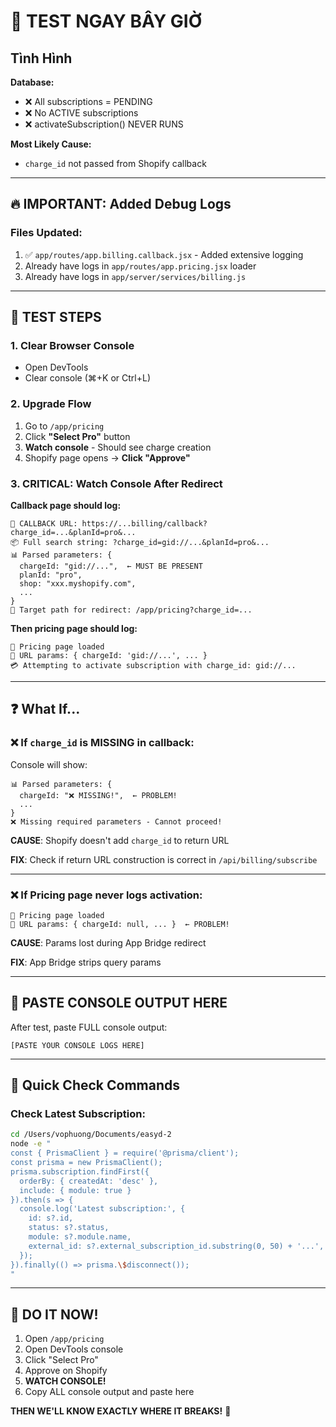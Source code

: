 # 🚨 TEST NGAY BÂY GIỜ

## Tình Hình

**Database:**
- ❌ All subscriptions = PENDING
- ❌ No ACTIVE subscriptions
- ❌ activateSubscription() NEVER RUNS

**Most Likely Cause:**
- `charge_id` not passed from Shopify callback

---

## 🔥 IMPORTANT: Added Debug Logs

### Files Updated:
1. ✅ `app/routes/app.billing.callback.jsx` - Added extensive logging
2. Already have logs in `app/routes/app.pricing.jsx` loader
3. Already have logs in `app/server/services/billing.js`

---

## 🎯 TEST STEPS

### 1. Clear Browser Console
- Open DevTools
- Clear console (⌘+K or Ctrl+L)

### 2. Upgrade Flow
1. Go to `/app/pricing`
2. Click **"Select Pro"** button
3. **Watch console** - Should see charge creation
4. Shopify page opens → **Click "Approve"**

### 3. CRITICAL: Watch Console After Redirect

**Callback page should log:**
```
🔗 CALLBACK URL: https://...billing/callback?charge_id=...&planId=pro&...
📦 Full search string: ?charge_id=gid://...&planId=pro&...
📊 Parsed parameters: { 
  chargeId: "gid://...",  ← MUST BE PRESENT
  planId: "pro",
  shop: "xxx.myshopify.com",
  ...
}
🎯 Target path for redirect: /app/pricing?charge_id=...
```

**Then pricing page should log:**
```
📄 Pricing page loaded
🔗 URL params: { chargeId: 'gid://...', ... }
💳 Attempting to activate subscription with charge_id: gid://...
```

---

## ❓ What If...

### ❌ If `charge_id` is MISSING in callback:

Console will show:
```
📊 Parsed parameters: { 
  chargeId: "❌ MISSING!",  ← PROBLEM!
  ...
}
❌ Missing required parameters - Cannot proceed!
```

**CAUSE**: Shopify doesn't add `charge_id` to return URL

**FIX**: Check if return URL construction is correct in `/api/billing/subscribe`

---

### ❌ If Pricing page never logs activation:

```
📄 Pricing page loaded
🔗 URL params: { chargeId: null, ... }  ← PROBLEM!
```

**CAUSE**: Params lost during App Bridge redirect

**FIX**: App Bridge strips query params

---

## 📝 PASTE CONSOLE OUTPUT HERE

After test, paste FULL console output:

```
[PASTE YOUR CONSOLE LOGS HERE]
```

---

## 🔧 Quick Check Commands

### Check Latest Subscription:
```bash
cd /Users/vophuong/Documents/easyd-2
node -e "
const { PrismaClient } = require('@prisma/client');
const prisma = new PrismaClient();
prisma.subscription.findFirst({
  orderBy: { createdAt: 'desc' },
  include: { module: true }
}).then(s => {
  console.log('Latest subscription:', {
    id: s?.id,
    status: s?.status,
    module: s?.module.name,
    external_id: s?.external_subscription_id.substring(0, 50) + '...',
  });
}).finally(() => prisma.\$disconnect());
"
```

---

## 🚀 DO IT NOW!

1. Open `/app/pricing`
2. Open DevTools console
3. Click "Select Pro"
4. Approve on Shopify
5. **WATCH CONSOLE!**
6. Copy ALL console output and paste here

**THEN WE'LL KNOW EXACTLY WHERE IT BREAKS!** 🎯

